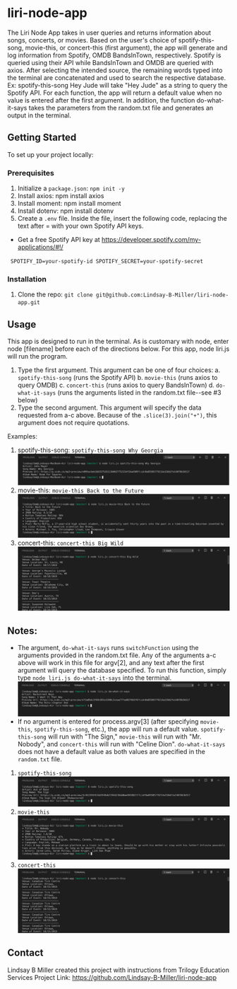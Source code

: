 # liri-node-app
The Liri Node App takes in user queries and returns information about songs, concerts, or movies. Based on the user's choice of spotify-this-song, movie-this, or concert-this (first argument), the app will generate and log information from Spotify, OMDB BandsInTown, respectively. Spotify is queried using their API while BandsInTown and OMDB are queried with axios. After selecting the intended source, the remaining words typed into the terminal are concatenated and used to search the respective database. Ex: spotify-this-song Hey Jude will take "Hey Jude" as a string to query the Spotify API. For each function, the app will return a default value when no value is entered after the first argument. In addition, the function do-what-it-says takes the parameters from the random.txt file and generates an output in the terminal.

## Getting Started
To set up your project locally:

### Prerequisites
1. Initialize a `package.json`: `npm init -y`
2. Install axios: npm install axios
3. Install moment: npm install moment
4. Install dotenv: npm install dotenv
5. Create a `.env` file. Inside the file, insert the following code, replacing the text after =  with your own Spotify API keys.
- Get a free Spotify API key at https://developer.spotify.com/my-applications/#!/

` ` `
SPOTIFY_ID=your-spotify-id
SPOTIFY_SECRET=your-spotify-secret
` ` `
### Installation
1. Clone the repo: `git clone git@github.com:Lindsay-B-Miller/liri-node-app.git`


## Usage
This app is designed to run in the terminal. As is customary with node, enter node [filename] before each of the directions below. For this app, node liri.js will run the program.
1. Type the first argument. This argument can be one of four choices: 
  a. `spotify-this-song` (runs the Spotify API)
  b. `movie-this` (runs axios to query OMDB)
  c. `concert-this` (runs axios to query BandsInTown)
  d. `do-what-it-says` (runs the arguments listed in the random.txt file--see #3 below)
2. Type the second argument. This argument will specify the data requested from a-c above. Because of the `.slice(3).join("+")`, this argument does not require quotations.

Examples: 
1. spotify-this-song: 
  `spotify-this-song Why Georgia`
  ![Spotify Screen Shot](/images/Spotify.jpg?raw=true)
2. movie-this:
  `movie-this Back to the Future`
  ![OMDB Screen Shot](/images/Movie.jpg?raw=true)
3. concert-this:
  `concert-this Big Wild`
  ![Concert Screen Shot](/images/ConcertScreenShot.jpg?raw=true)

## Notes: 
- The argument, `do-what-it-says` runs `switchFunction` using the arguments provided in the random.txt file. Any of the arguments a-c above will work in this file for argv[2], and any text after the first argument will query the database specified. To run this function, simply type `node liri.js do-what-it-says` into the terminal. 
![Do What It Says](/images/do-what-it-says.jpg?raw=true)
- If no argument is entered for process.argv[3] (after specifying `movie-this`, `spotify-this-song`, etc.), the app will run a default value. `spotify-this-song` will run with "The Sign," `movie-this` will run with "Mr. Nobody", and `concert-this` will run with "Celine Dion". `do-what-it-says` does not have a default value as both values are specified in the `random.txt` file.
1. `spotify-this-song`
  ![Spotify Blank](/images/SpotifyBlank.jpg?raw=true)
2. `movie-this`
  ![OMDB Screen Shot](/images/MovieBlank.jpg?raw=true)
3. `concert-this`
  ![Concert Blank](/images/ConcertBlank.jpg?raw=true)


## Contact
Lindsay B Miller created this project with instructions from Trilogy Education Services
Project Link: https://github.com/Lindsay-B-Miller/liri-node-app

